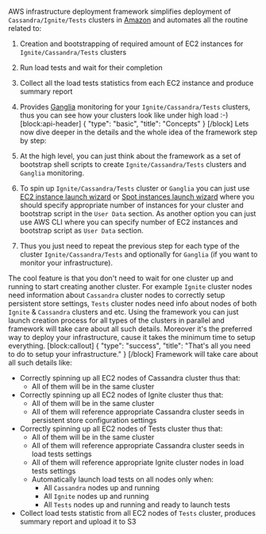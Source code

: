 AWS infrastructure deployment framework simplifies deployment of `Cassandra/Ignite/Tests` clusters in [Amazon](https://aws.amazon.com/products/?nc2=h_ql_sf_ls) and automates all the routine related to:

1. Creation and bootstrapping of required amount of EC2 instances for `Ignite/Cassandra/Tests` clusters
2. Run load tests and wait for their completion
3. Collect all the load tests statistics from each EC2 instance and produce summary report
4. Provides [Ganglia](http://ganglia.info/) monitoring for your `Ignite/Cassandra/Tests` clusters, thus you can see how your clusters look like under high load  :-)
[block:api-header]
{
  "type": "basic",
  "title": "Concepts"
}
[/block]
Lets now dive deeper in the details and the whole idea of the framework step by step:

1. At the high level, you can just think about the framework as a set of bootstrap shell scripts to create  `Ignite/Cassandra/Tests` clusters and `Ganglia` monitoring.
2. To spin up `Ignite/Cassandra/Tests` cluster or `Ganglia` you can just use [EC2 instance launch wizard](http://docs.aws.amazon.com/AWSEC2/latest/UserGuide/launching-instance.html) or [Spot instances launch wizard](http://docs.aws.amazon.com/AWSEC2/latest/UserGuide/spot-requests.html) where you should specify appropriate number of instances for your cluster and bootstrap script in the `User Data` section. As another option you can just use AWS CLI where you can specify number of EC2 instances and bootstrap script as `User Data` section.
3. Thus you just need to repeat the previous step for each type of the cluster `Ignite/Cassandra/Tests` and optionally for `Ganglia` (if you want to monitor your infrastructure). 

The cool feature is that you don't need to wait for one cluster up and running to start creating another cluster. For example `Ignite` cluster nodes need information about `Cassandra` cluster nodes to correctly setup persistent store settings, `Tests` cluster nodes need info about nodes of both `Ignite` & `Cassandra` clusters and etc. Using the framework you can just launch creation process for all types of the clusters in parallel and framework will take care about all such details. Moreover it's the preferred way to deploy your infrastructure, cause it takes the minimum time to setup everything.
[block:callout]
{
  "type": "success",
  "title": "That's all you need to do to setup your infrastructure."
}
[/block]
Framework will take care about all such details like:
  * Correctly spinning up all EC2 nodes of Cassandra cluster thus that:
     * All of them will be in the same cluster
  * Correctly spinning up all EC2 nodes of Ignite cluster thus that:
     * All of them will be in the same cluster
     * All of them will reference appropriate Cassandra cluster seeds in persistent store configuration settings
  * Correctly spinning up all EC2 nodes of Tests cluster thus that:
     * All of them will be in the same cluster
     * All of them will reference appropriate Cassandra cluster seeds in load tests settings
     * All of them will reference appropriate Ignite cluster nodes in load tests settings
	 * Automatically launch load tests on all nodes only when:
	    * All `Cassandra` nodes up and running
	    * All `Ignite` nodes up and running
	    * All `Tests` nodes up and running and ready to launch tests
  * Collect load tests statistic from all EC2 nodes of `Tests` cluster, produces summary report and upload it to S3